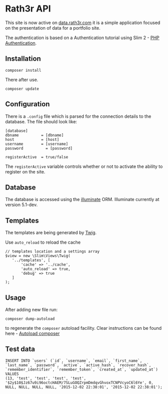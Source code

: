 
# Rath3r API

This site is now active on [data.rath3r.com](http://data.rath3r.com) it is a
simple application focused on the presentation of data for a portfolio site.

The authentication is based on a Authentication tutorial using Slim 2 -
[PHP Authentication][1].

## Installation

    composer install

There after use.

    composer update

## Configuration

There is a `.config` file which is parsed for the connection details to the
database. The file should look like:

    [database]
    dbname          = [dbname]
    host            = [host]
    username        = [username]
    password	      = [password]

    registerActive  = true/false

The `registerActive` variable controls whether or not to activate the ability to
register on the site.

## Database

The database is accessed using the [illuminate][2] ORM. Illuminate currently at
version 5.1-dev.

## Templates

The templates are being generated by [Twig](3).

Use `auto_reload` to reload the cache

    // templates location and a settings array
    $view = new \Slim\Views\Twig(
       '../templates', [
           'cache' => '../cache',
           'auto_reload' => true,
           'debug' => true
       ]
    );

## Usage

After adding new file run:

    composer dump-autoload

to regenerate the `composer` autoload facility. Clear instructions can be found
here - [Autoload composer][4]

## Test data

    INSERT INTO `users` (`id`, `username`, `email`, `first_name`, `last_name`, `password`, `active`, `active_hash`, `recover_hash`, `remember_identifier`, `remember_token`, `created_at`, `updated_at`) VALUES
    (13, 'test', 'test', 'test', 'test', '$2y$10$Jz67u9i96octcHAEM/7SLuGOQZrpmDmdqvGhvoxTCNPVcyoC6l6Ye', 0, NULL, NULL, NULL, NULL, '2015-12-02 22:38:01', '2015-12-02 22:38:01');


[1]: https://www.youtube.com/watch?v=YXKCNgfdAAM
[2]: https://github.com/illuminate/database
[3]: http://twig.sensiolabs.org/
[4]: http://blog.bobbyallen.me/2013/03/23/using-composer-in-your-own-php-projects-with-your-own-git-packageslibraries/
